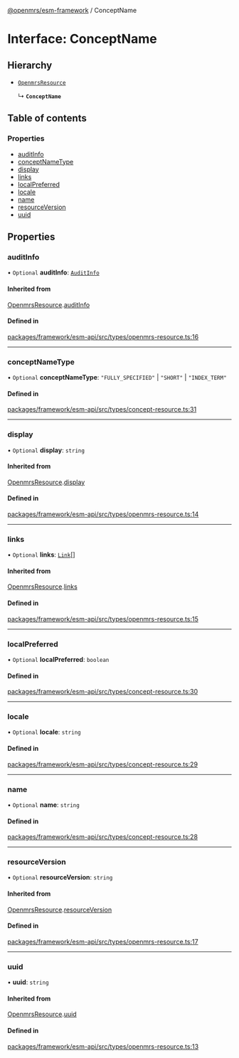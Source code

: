 [@openmrs/esm-framework](../API.md) / ConceptName

# Interface: ConceptName

## Hierarchy

- [`OpenmrsResource`](OpenmrsResource.md)

  ↳ **`ConceptName`**

## Table of contents

### Properties

- [auditInfo](ConceptName.md#auditinfo)
- [conceptNameType](ConceptName.md#conceptnametype)
- [display](ConceptName.md#display)
- [links](ConceptName.md#links)
- [localPreferred](ConceptName.md#localpreferred)
- [locale](ConceptName.md#locale)
- [name](ConceptName.md#name)
- [resourceVersion](ConceptName.md#resourceversion)
- [uuid](ConceptName.md#uuid)

## Properties

### auditInfo

• `Optional` **auditInfo**: [`AuditInfo`](AuditInfo.md)

#### Inherited from

[OpenmrsResource](OpenmrsResource.md).[auditInfo](OpenmrsResource.md#auditinfo)

#### Defined in

[packages/framework/esm-api/src/types/openmrs-resource.ts:16](https://github.com/Vishal772-pixel/openmrs-esm-core/blob/main/packages/framework/esm-api/src/types/openmrs-resource.ts#L16)

___

### conceptNameType

• `Optional` **conceptNameType**: ``"FULLY_SPECIFIED"`` \| ``"SHORT"`` \| ``"INDEX_TERM"``

#### Defined in

[packages/framework/esm-api/src/types/concept-resource.ts:31](https://github.com/Vishal772-pixel/openmrs-esm-core/blob/main/packages/framework/esm-api/src/types/concept-resource.ts#L31)

___

### display

• `Optional` **display**: `string`

#### Inherited from

[OpenmrsResource](OpenmrsResource.md).[display](OpenmrsResource.md#display)

#### Defined in

[packages/framework/esm-api/src/types/openmrs-resource.ts:14](https://github.com/Vishal772-pixel/openmrs-esm-core/blob/main/packages/framework/esm-api/src/types/openmrs-resource.ts#L14)

___

### links

• `Optional` **links**: [`Link`](Link.md)[]

#### Inherited from

[OpenmrsResource](OpenmrsResource.md).[links](OpenmrsResource.md#links)

#### Defined in

[packages/framework/esm-api/src/types/openmrs-resource.ts:15](https://github.com/Vishal772-pixel/openmrs-esm-core/blob/main/packages/framework/esm-api/src/types/openmrs-resource.ts#L15)

___

### localPreferred

• `Optional` **localPreferred**: `boolean`

#### Defined in

[packages/framework/esm-api/src/types/concept-resource.ts:30](https://github.com/Vishal772-pixel/openmrs-esm-core/blob/main/packages/framework/esm-api/src/types/concept-resource.ts#L30)

___

### locale

• `Optional` **locale**: `string`

#### Defined in

[packages/framework/esm-api/src/types/concept-resource.ts:29](https://github.com/Vishal772-pixel/openmrs-esm-core/blob/main/packages/framework/esm-api/src/types/concept-resource.ts#L29)

___

### name

• `Optional` **name**: `string`

#### Defined in

[packages/framework/esm-api/src/types/concept-resource.ts:28](https://github.com/Vishal772-pixel/openmrs-esm-core/blob/main/packages/framework/esm-api/src/types/concept-resource.ts#L28)

___

### resourceVersion

• `Optional` **resourceVersion**: `string`

#### Inherited from

[OpenmrsResource](OpenmrsResource.md).[resourceVersion](OpenmrsResource.md#resourceversion)

#### Defined in

[packages/framework/esm-api/src/types/openmrs-resource.ts:17](https://github.com/Vishal772-pixel/openmrs-esm-core/blob/main/packages/framework/esm-api/src/types/openmrs-resource.ts#L17)

___

### uuid

• **uuid**: `string`

#### Inherited from

[OpenmrsResource](OpenmrsResource.md).[uuid](OpenmrsResource.md#uuid)

#### Defined in

[packages/framework/esm-api/src/types/openmrs-resource.ts:13](https://github.com/Vishal772-pixel/openmrs-esm-core/blob/main/packages/framework/esm-api/src/types/openmrs-resource.ts#L13)
